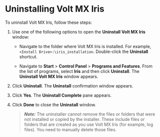                                 
Uninstalling Volt MX Iris
===========================

To uninstall Volt MX Iris, follow these steps:

1.  Use one of the following options to open the **Uninstall Volt MX Iris** window:
    
    *  Navigate to the folder where Volt MX Iris is installed. For example, `<Install Drive>:\iris_installation`. Double-click the **Uninstall** shortcut.
        
    *  Navigate to **Start** > **Control Panel** > **Programs and Features**. From the list of programs, select **Iris** and then click **Uninstall**. 
    The **Uninstall Volt MX Iris** window appears.
    
2.  Click **Uninstall**. The **Uninstall** confirmation
    window appears.
    
3.  Click **Yes**. The **Uninstall Complete** pane appears.
    
4.  Click **Done** to close the **Uninstall** window.
    
    > **_Note:_** The uninstaller cannot remove the files or folders that were not installed or copied by the installer. These include files or folders that are created as you use Volt MX Iris (for example, log files). You need to manually delete those files.
    
